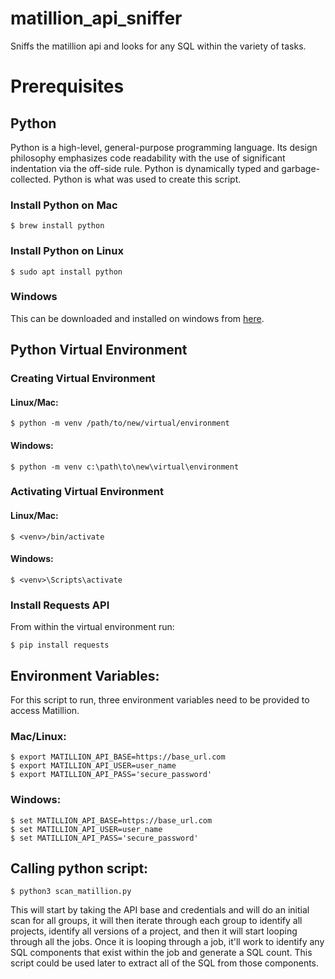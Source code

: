 # matillion_api_sniffer
Sniffs the matillion api and looks for any SQL within the variety of tasks.

# Prerequisites
## Python

Python is a high-level, general-purpose programming language. Its design philosophy emphasizes code readability with the use of significant indentation via the off-side rule. Python is dynamically typed and garbage-collected. Python is what was used to create this script.

### Install Python on Mac

```
$ brew install python
```

### Install Python on Linux

```
$ sudo apt install python
```

### Windows

This can be downloaded and installed on windows from [here](https://www.python.org/downloads/windows/).

## Python Virtual Environment
### Creating Virtual Environment
#### Linux/Mac:

```
$ python -m venv /path/to/new/virtual/environment
```

#### Windows:

```
$ python -m venv c:\path\to\new\virtual\environment
```

### Activating Virtual Environment
#### Linux/Mac:

```
$ <venv>/bin/activate
```

#### Windows:

```
$ <venv>\Scripts\activate
```

### Install Requests API

From within the virtual environment run:

```
$ pip install requests
```

## Environment Variables:

For this script to run, three environment variables need to be provided to access Matillion.

### Mac/Linux:

```
$ export MATILLION_API_BASE=https://base_url.com
$ export MATILLION_API_USER=user_name
$ export MATILLION_API_PASS='secure_password'
```

### Windows:

```
$ set MATILLION_API_BASE=https://base_url.com
$ set MATILLION_API_USER=user_name
$ set MATILLION_API_PASS='secure_password'
```

## Calling python script:

```
$ python3 scan_matillion.py
```

This will start by taking the API base and credentials and will do an initial scan for all groups, it will then iterate through each group to identify all projects, identify all versions of a project, and then it will start looping through all the jobs. Once it is looping through a job, it'll work to identify any SQL components that exist within the job and generate a SQL count. This script could be used later to extract all of the SQL from those components.

